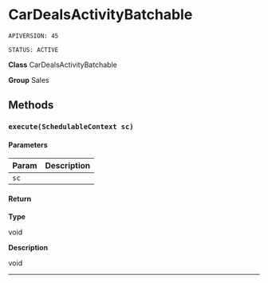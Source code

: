 # CarDealsActivityBatchable

`APIVERSION: 45`

`STATUS: ACTIVE`

**Class** CarDealsActivityBatchable


**Group** Sales

## Methods
### `execute(SchedulableContext sc)`
#### Parameters

|Param|Description|
|---|---|
|`sc`||

#### Return

**Type**

void

**Description**

void

---

